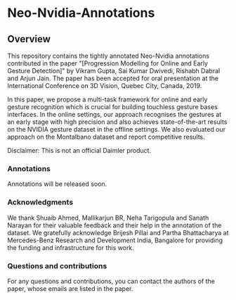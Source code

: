 # Neo-Nvidia-Annotations
 
## Overview
 
This repository contains the tightly annotated Neo-Nvidia annotations contributed in the paper "[Progression Modelling for Online and Early Gesture Detection]" by Vikram Gupta, Sai Kumar Dwivedi, Rishabh Dabral and Arjun Jain. The paper has been accepted for oral presentation at the International Conference on 3D Vision, Quebec City, Canada, 2019.
 
In this paper, we propose a multi-task framework for online and early gesture recognition which is crucial for building touchless gesture bases interfaces. In the online settings, our approach recognises the gestures at an early stage with high precision and also achieves state-of-the-art results on the NVIDIA gesture dataset in the offline settings. We also evaluated our approach on the Montalbano dataset and report competitive results.

Disclaimer: This is not an official Daimler product.

### Annotations

Annotations will be released soon.
  
### Acknowledgments
 
We thank Shuaib Ahmed, Mallikarjun BR, Neha Tarigopula and Sanath Narayan for their valuable feedback and their help in the annotation of the dataset. We gratefully acknowledge Brijesh Pillai and Partha Bhattacharya at Mercedes-Benz Research and Development India, Bangalore for providing the funding and infrastructure for this work.
  
### Questions and contributions
 
For any questions and contributions, you can contact the authors of the paper, whose
emails are listed in the paper.
 
